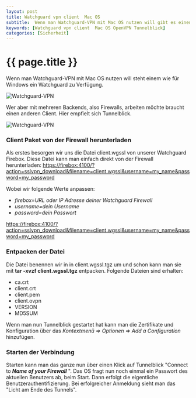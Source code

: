 ```yaml
---
layout: post
title: Watchguard vpn client  Mac OS
subtitle:  Wenn man Watchguard-VPN mit Mac OS nutzen will gibt es einen Client. Will man mit mehreren Backends arbeiten braucht es einen anderen Client. z.B. Tunnelblick.
keywords: [Watchguard vpn client  Mac OS OpenVPN Tunnelblick]
categories: [Sicherheit]
---
```

# {{ page.title }}

Wenn man Watchguard-VPN mit Mac OS nutzen will steht einem wie für Windows ein Watchguard zu Verfügung.

![Watchguard-VPN](../../img/WGsslclient-300x218.jpg)

Wer aber mit mehreren Backends, also Firewalls, arbeiten möchte braucht einen anderen Client. Hier empfielt sich Tunnelblick.

![Watchguard-VPN](../../img/tunnelblick-vpn-client-300x200.jpg)          

### Client Paket von der Firewall herunterladen

Als erstes besorgen wir uns die Datei client.wgssl von unserer Watchguard Firebox. Diese Datei kann man einfach direkt von der Firewall herunterladen: [https://firebox:4100/?action=sslvpn_download&filename=client.wgssl&username=my_name&password=my_password](https://firebox:4100/?action=sslvpn_download&filename=client.wgssl&username=my_name&password=my_password)

Wobei wir folgende Werte anpassen:

*   _firebox=URL oder IP Adresse deiner Watchguard Firewall_
*   _username=dein Username_
*   _password=dein Passwort_

[https://firebox:4100/?action=sslvpn_download&filename=client.wgssl&username=my_name&password=my_password](https://firebox:4100/?action=sslvpn_download&filename=client.wgssl&username=my_name&password=my_password)

### Entpacken der Datei

Die Datei benennen wir in in client.wgssl.tgz um und schon kann man sie mit **tar -xvzf client.wgssl.tgz** entpacken. Folgende Dateien sind erhalten:

*   ca.crt
*   client.crt
*   client.pem
*   client.ovpn
*   VERSION
*   MD5SUM

Wenn man nun Tunnelblick gestartet hat kann man die Zertifikate und Konfiguration über das _Kontextmenü => Optionen => Add a Configuration_ hinzufügen.

### Starten der Verbindung

Starten kann man das ganze nun über einen Klick auf Tunnelblick "Connect to **_Name of your Firewall_** ". Das OS fragt nun noch einmal ein Passwort des aktuellen Benutzers ab, beim Start. Dann erfolgt die eigentliche Benutzerauthentifizierung. Bei erfolgreicher Anmeldung sieht man das "Licht am Ende des Tunnels".
